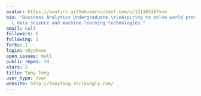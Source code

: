 ```yaml
---
avatar: https://avatars.githubusercontent.com/u/13116538?v=4
bio: "Business Analytics Undergraduate.\r\nAspiring to solve world problems using\
  \ data science and machine learning technologies."
email: null
followers: 6
following: 1
forks: 1
login: s0yabean
open_issues: null
public_repos: 39
stars: 2
title: Tony Tong
user_type: User
website: http://tonytong.strikingly.com/
---
```


